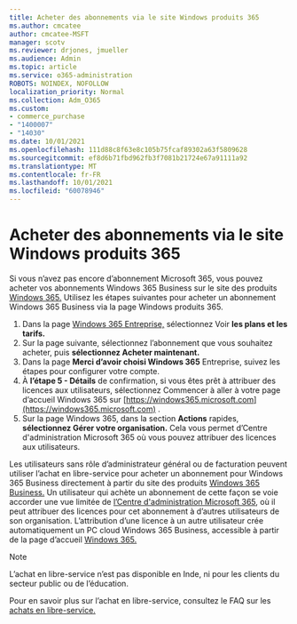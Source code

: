 ```yaml
---
title: Acheter des abonnements via le site Windows produits 365
ms.author: cmcatee
author: cmcatee-MSFT
manager: scotv
ms.reviewer: drjones, jmueller
ms.audience: Admin
ms.topic: article
ms.service: o365-administration
ROBOTS: NOINDEX, NOFOLLOW
localization_priority: Normal
ms.collection: Adm_O365
ms.custom:
- commerce_purchase
- "1400007"
- "14030"
ms.date: 10/01/2021
ms.openlocfilehash: 111d88c8f63e8c105b75fcaf89302a63f5809628
ms.sourcegitcommit: ef8d6b71fbd962fb3f7081b21724e67a91111a92
ms.translationtype: MT
ms.contentlocale: fr-FR
ms.lasthandoff: 10/01/2021
ms.locfileid: "60078946"
---
```

# <a name="buy-subscriptions-through-the-windows-365-products-site"></a>Acheter des abonnements via le site Windows produits 365

Si vous n’avez pas encore d’abonnement Microsoft 365, vous pouvez acheter vos abonnements Windows 365 Business sur le site des produits [Windows 365.](https://www.microsoft.com/windows-365/business/compare-plans-pricing?rtc=1) Utilisez les étapes suivantes pour acheter un abonnement Windows 365 Business via la page Windows produits 365.

1. Dans la page [Windows 365 Entreprise,](https://www.microsoft.com/windows-365/business?rtc=1) sélectionnez Voir **les plans et les tarifs.**
2. Sur la page suivante, sélectionnez l’abonnement que vous souhaitez acheter, puis **sélectionnez Acheter maintenant.**
3. Dans la page **Merci d’avoir choisi Windows 365** Entreprise, suivez les étapes pour configurer votre compte.
4. À **l’étape 5 - Détails** de confirmation, si vous  êtes prêt à attribuer des licences aux utilisateurs, sélectionnez Commencer à aller à votre page d’accueil Windows 365 sur [https://windows365.microsoft.com](https://windows365.microsoft.com) .
5. Sur la page Windows 365, dans la section **Actions** rapides, **sélectionnez Gérer votre organisation.** Cela vous permet d’Centre d'administration Microsoft 365 où vous pouvez attribuer des licences aux utilisateurs.

Les utilisateurs sans rôle d’administrateur général ou de facturation peuvent utiliser l’achat en libre-service pour acheter un abonnement pour Windows 365 Business directement à partir du site des produits [Windows 365 Business.](https://www.microsoft.com/windows-365/business?rtc=1) Un utilisateur qui achète un abonnement de cette façon se voie accorder une vue limitée de [l’Centre d'administration Microsoft 365](https://go.microsoft.com/fwlink/p/?linkid=2024339), où il peut attribuer des licences pour cet abonnement à d’autres utilisateurs de son organisation. L’attribution d’une licence à un autre utilisateur crée automatiquement un PC cloud Windows 365 Business, accessible à partir de la page d’accueil [Windows 365.](https://windows365.microsoft.com/)

> [!NOTE]
> L’achat en libre-service n’est pas disponible en Inde, ni pour les clients du secteur public ou de l’éducation.

Pour en savoir plus sur l’achat en libre-service, consultez le FAQ sur les [achats en libre-service.](https://docs.microsoft.com/microsoft-365/commerce/subscriptions/self-service-purchase-faq)
